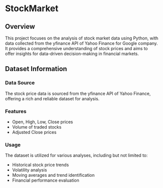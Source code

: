 # StockMarket

## Overview

This project focuses on the analysis of stock market data using Python, with data collected from the yfinance API of Yahoo Finance for Google company. It provides a comprehensive understanding of stock prices and aims to offer insights for data-driven decision-making in financial markets.

## Dataset Information

### Data Source

The stock price data is sourced from the yfinance API of Yahoo Finance, offering a rich and reliable dataset for analysis.

### Features

- Open, High, Low, Close prices
- Volume of traded stocks
- Adjusted Close prices

### Usage

The dataset is utilized for various analyses, including but not limited to:
- Historical stock price trends
- Volatility analysis
- Moving averages and trend identification
- Financial performance evaluation

